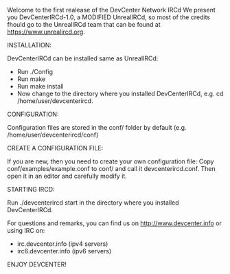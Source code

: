 Welcome to the first realease of the DevCenter Network IRCd
We present you DevCenterIRCd-1.0, a MODIFIED UnrealIRCd, so most of the credits fhould go to the UnrealIRCd team 
that can be found at https://www.unrealircd.org.

INSTALLATION:

DevCenterIRCd can be installed same as UnrealIRCd:

* Run ./Config
* Run make
* Run make install
* Now change to the directory where you installed DevCenterIRCd, e.g. cd /home/user/devcenterircd.

CONFIGURATION:

Configuration files are stored in the conf/ folder by default (e.g. /home/user/devcenterircd/conf)

CREATE A CONFIGURATION FILE:

If you are new, then you need to create your own configuration file: Copy conf/examples/example.conf to conf/ 
and call it devcenterircd.conf. Then open it in an editor and carefully modify it.

STARTING IRCD:

Run ./devcenterircd start in the directory where you installed DevCenterIRCd.

For questions and remarks, you can find us on http://www.devcenter.info or using IRC on:
* irc.devcenter.info (ipv4 servers)
* irc6.devcenter.info (ipv6 servers)

ENJOY DEVCENTER!

